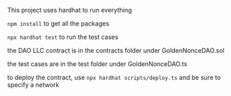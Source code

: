 This project uses hardhat to run everything

`npm install` to get all the packages

`npx hardhat test` to run the test cases

the DAO LLC contract is in the contracts folder under GoldenNonceDAO.sol

the test cases are in the test folder under GoldenNonceDAO.ts

to deploy the contract, use `npx hardhat scripts/deploy.ts` and be sure to specify a network
